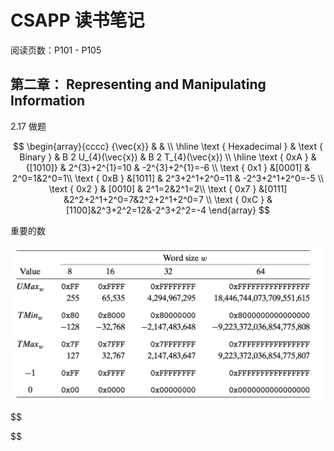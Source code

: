 # CSAPP 读书笔记

阅读页数：P101 - P105

## 第二章： Representing and Manipulating Information

2.17 做题

$$
\begin{array}{cccc}
{\vec{x}} & & \\
\hline \text { Hexadecimal } & \text { Binary } & B 2 U_{4}(\vec{x}) & B 2 T_{4}(\vec{x}) \\
\hline \text { 0xA } & {[1010]} & 2^{3}+2^{1}=10 & -2^{3}+2^{1}=-6 \\
\text { 0x1 } &[0001] & 2^0=1&2^0=1\\
\text { 0xB } &[1011] & 2^3+2^1+2^0=11 & -2^3+2^1+2^0=-5 \\
\text { 0x2 } & [0010] & 2^1=2&2^1=2\\
\text { 0x7 } &[0111] &2^2+2^1+2^0=7&2^2+2^1+2^0=7 \\
\text { 0xC } & [1100]&2^3+2^2=12&-2^3+2^2=-4
\end{array}
$$

重要的数

![1693450451710](image/wongdark2017/1693450451710.png)

$$


$$

